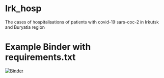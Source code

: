 # Irk_hosp
The cases of hospitalisations of patients with covid-19 sars-coc-2 in Irkutsk and Buryatia region

# Example Binder with requirements.txt

[![Binder](http://mybinder.org/badge.svg)](http://mybinder.org/repo/irkdoc/Irk_hosp)
